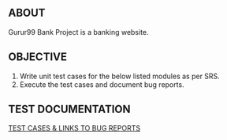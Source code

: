 ## ABOUT
Gurur99 Bank Project is a banking website.

## OBJECTIVE
1. Write unit test cases for the below listed modules as per SRS.
2. Execute the test cases and document bug reports.

## TEST DOCUMENTATION 
[TEST CASES & LINKS TO BUG REPORTS](https://docs.google.com/spreadsheets/d/1g3OJFFbpbaQ9MDRD7rguMTY5ddPEO4jrfhcAAkGqzac/edit?usp=sharing)
